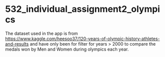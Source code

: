 # 532_individual_assignment2_olympics

The dataset used in the app is from https://www.kaggle.com/heesoo37/120-years-of-olympic-history-athletes-and-results and have only been for filter for years > 2000 to compare the medals won by Men and Women during olympics each year.
